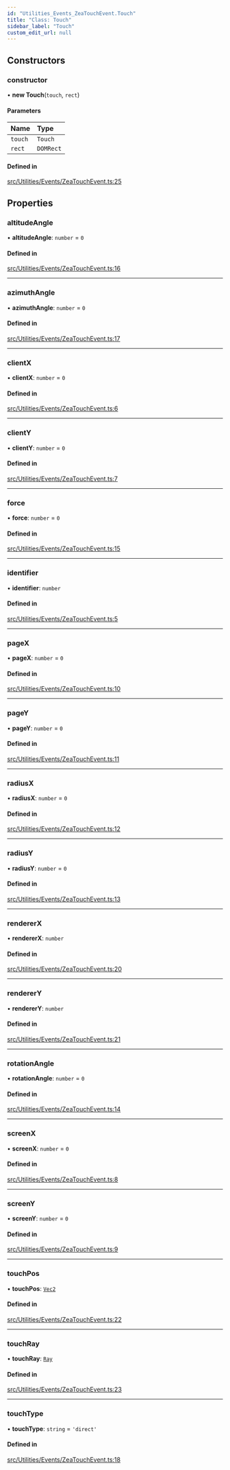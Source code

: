 ```yaml
---
id: "Utilities_Events_ZeaTouchEvent.Touch"
title: "Class: Touch"
sidebar_label: "Touch"
custom_edit_url: null
---
```




## Constructors

### constructor

• **new Touch**(`touch`, `rect`)

#### Parameters

| Name | Type |
| :------ | :------ |
| `touch` | `Touch` |
| `rect` | `DOMRect` |

#### Defined in

[src/Utilities/Events/ZeaTouchEvent.ts:25](https://github.com/ZeaInc/zea-engine/blob/819769315/src/Utilities/Events/ZeaTouchEvent.ts#L25)

## Properties

### altitudeAngle

• **altitudeAngle**: `number` = `0`

#### Defined in

[src/Utilities/Events/ZeaTouchEvent.ts:16](https://github.com/ZeaInc/zea-engine/blob/819769315/src/Utilities/Events/ZeaTouchEvent.ts#L16)

___

### azimuthAngle

• **azimuthAngle**: `number` = `0`

#### Defined in

[src/Utilities/Events/ZeaTouchEvent.ts:17](https://github.com/ZeaInc/zea-engine/blob/819769315/src/Utilities/Events/ZeaTouchEvent.ts#L17)

___

### clientX

• **clientX**: `number` = `0`

#### Defined in

[src/Utilities/Events/ZeaTouchEvent.ts:6](https://github.com/ZeaInc/zea-engine/blob/819769315/src/Utilities/Events/ZeaTouchEvent.ts#L6)

___

### clientY

• **clientY**: `number` = `0`

#### Defined in

[src/Utilities/Events/ZeaTouchEvent.ts:7](https://github.com/ZeaInc/zea-engine/blob/819769315/src/Utilities/Events/ZeaTouchEvent.ts#L7)

___

### force

• **force**: `number` = `0`

#### Defined in

[src/Utilities/Events/ZeaTouchEvent.ts:15](https://github.com/ZeaInc/zea-engine/blob/819769315/src/Utilities/Events/ZeaTouchEvent.ts#L15)

___

### identifier

• **identifier**: `number`

#### Defined in

[src/Utilities/Events/ZeaTouchEvent.ts:5](https://github.com/ZeaInc/zea-engine/blob/819769315/src/Utilities/Events/ZeaTouchEvent.ts#L5)

___

### pageX

• **pageX**: `number` = `0`

#### Defined in

[src/Utilities/Events/ZeaTouchEvent.ts:10](https://github.com/ZeaInc/zea-engine/blob/819769315/src/Utilities/Events/ZeaTouchEvent.ts#L10)

___

### pageY

• **pageY**: `number` = `0`

#### Defined in

[src/Utilities/Events/ZeaTouchEvent.ts:11](https://github.com/ZeaInc/zea-engine/blob/819769315/src/Utilities/Events/ZeaTouchEvent.ts#L11)

___

### radiusX

• **radiusX**: `number` = `0`

#### Defined in

[src/Utilities/Events/ZeaTouchEvent.ts:12](https://github.com/ZeaInc/zea-engine/blob/819769315/src/Utilities/Events/ZeaTouchEvent.ts#L12)

___

### radiusY

• **radiusY**: `number` = `0`

#### Defined in

[src/Utilities/Events/ZeaTouchEvent.ts:13](https://github.com/ZeaInc/zea-engine/blob/819769315/src/Utilities/Events/ZeaTouchEvent.ts#L13)

___

### rendererX

• **rendererX**: `number`

#### Defined in

[src/Utilities/Events/ZeaTouchEvent.ts:20](https://github.com/ZeaInc/zea-engine/blob/819769315/src/Utilities/Events/ZeaTouchEvent.ts#L20)

___

### rendererY

• **rendererY**: `number`

#### Defined in

[src/Utilities/Events/ZeaTouchEvent.ts:21](https://github.com/ZeaInc/zea-engine/blob/819769315/src/Utilities/Events/ZeaTouchEvent.ts#L21)

___

### rotationAngle

• **rotationAngle**: `number` = `0`

#### Defined in

[src/Utilities/Events/ZeaTouchEvent.ts:14](https://github.com/ZeaInc/zea-engine/blob/819769315/src/Utilities/Events/ZeaTouchEvent.ts#L14)

___

### screenX

• **screenX**: `number` = `0`

#### Defined in

[src/Utilities/Events/ZeaTouchEvent.ts:8](https://github.com/ZeaInc/zea-engine/blob/819769315/src/Utilities/Events/ZeaTouchEvent.ts#L8)

___

### screenY

• **screenY**: `number` = `0`

#### Defined in

[src/Utilities/Events/ZeaTouchEvent.ts:9](https://github.com/ZeaInc/zea-engine/blob/819769315/src/Utilities/Events/ZeaTouchEvent.ts#L9)

___

### touchPos

• **touchPos**: [`Vec2`](../../Math/Math_Vec2.Vec2)

#### Defined in

[src/Utilities/Events/ZeaTouchEvent.ts:22](https://github.com/ZeaInc/zea-engine/blob/819769315/src/Utilities/Events/ZeaTouchEvent.ts#L22)

___

### touchRay

• **touchRay**: [`Ray`](../../Math/Math_Ray.Ray)

#### Defined in

[src/Utilities/Events/ZeaTouchEvent.ts:23](https://github.com/ZeaInc/zea-engine/blob/819769315/src/Utilities/Events/ZeaTouchEvent.ts#L23)

___

### touchType

• **touchType**: `string` = `'direct'`

#### Defined in

[src/Utilities/Events/ZeaTouchEvent.ts:18](https://github.com/ZeaInc/zea-engine/blob/819769315/src/Utilities/Events/ZeaTouchEvent.ts#L18)

